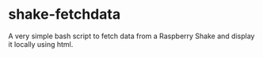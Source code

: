 # shake-fetchdata
A very simple bash script to fetch data from a Raspberry Shake and display it locally using html.
